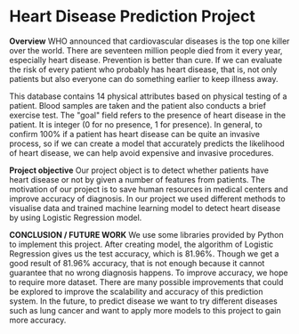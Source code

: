 # Heart Disease Prediction Project

**Overview**
WHO announced that cardiovascular diseases is the top one killer over the world. There are seventeen million people died from it every year, especially heart disease. Prevention is better than cure. If we can evaluate the risk of every patient who probably has heart disease, that is, not only patients but also everyone can do something earlier to keep illness away.

This database contains 14 physical attributes based on physical testing of a patient. Blood samples are taken and the patient also conducts a brief exercise test. The "goal" field refers to the presence of heart disease in the patient. It is integer (0 for no presence, 1 for presence). In general, to confirm 100% if a patient has heart disease can be quite an invasive process, so if we can create a model that accurately predicts the likelihood of heart disease, we can help avoid expensive and invasive procedures.

**Project objective**
Our project object is to detect whether patients have heart disease or not by given a number of features from patients. The motivation of our project is to save human resources in medical centers and improve accuracy of diagnosis. In our project we used different methods to visualise data and trained machine learning model to detect heart disease by using Logistic Regression model.

**CONCLUSION / FUTURE WORK**
We use some libraries  provided by Python to implement this project. After creating model, the algorithm of Logistic Regression gives us the test accuracy, which is 81.96%. Though we get a good result of 81.96% accuracy, that is not enough because it cannot guarantee that no wrong diagnosis happens. To improve accuracy, we hope to require more dataset. There are many possible improvements that could be explored to improve the scalability and accuracy of this prediction system. In the future, to predict disease we want to try different diseases such as lung cancer and want to apply more models to this project to gain more accuracy.



